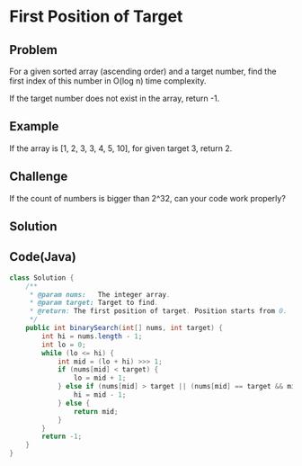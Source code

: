 First Position of Target
===


Problem
-------

For a given sorted array (ascending order) and a target number, find the first index of this number in O(log n) time complexity.

If the target number does not exist in the array, return -1.

Example
-------

If the array is [1, 2, 3, 3, 4, 5, 10], for given target 3, return 2.

Challenge
---------

If the count of numbers is bigger than 2^32, can your code work properly?

Solution
--------



Code(Java)
----------

```java
class Solution {
    /**
     * @param nums:   The integer array.
     * @param target: Target to find.
     * @return: The first position of target. Position starts from 0.
     */
    public int binarySearch(int[] nums, int target) {
        int hi = nums.length - 1;
        int lo = 0;
        while (lo <= hi) {
            int mid = (lo + hi) >>> 1;
            if (nums[mid] < target) {
                lo = mid + 1;
            } else if (nums[mid] > target || (nums[mid] == target && mid > 0 && nums[mid - 1] == target)) {
                hi = mid - 1;
            } else {
                return mid;
            }
        }
        return -1;
    }
}

```